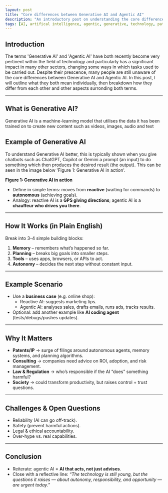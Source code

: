 ```yaml
---
layout: post
title: "Core differences between Generative AI and Agentic AI"
description: "An introductory post on understanding the core differences between Generative AI and Agentic AI."
tags: [AI, artifical intelligence, agentic, generative, technology, patents, consulting, law, finance, healthcare, computer science]
---
```


## Introduction
The terms 'Generative AI' and 'Agentic AI' have both recently become very pertinent within the field of technology and particularly has a significant impact in many other sectors, changing some ways in which tasks used to be carried out.
Despite their prescence, many people are still unaware of the core differences between Generative AI and Agentic AI. In this post, I will outline what they both mean individually, then breakdown how they differ from each other and other aspects surronding both terms.

---

## What is Generative AI?
Generative AI is a machine-learning model that utilises the data it has been trained on to create new content such as videos, images, audio and text

## Example of Generative AI
To understand Generative AI better, this is typically shown when you give chatbots such as ChatGPT, Copilot or Gemini a prompt (an input) to do something which then produces the desired result (the output).
This can be seen in the image below 'Figure 1: Generative AI in action'.

**Figure 1: Generative AI in action**

- Define in simple terms: moves from **reactive** (waiting for commands) to **autonomous** (achieving goals).  
- Analogy: reactive AI is a **GPS giving directions**; agentic AI is a **chauffeur who drives you there**.

---

## How It Works (in Plain English)
Break into 3–4 simple building blocks:  
1. **Memory** – remembers what’s happened so far.  
2. **Planning** – breaks big goals into smaller steps.  
3. **Tools** – uses apps, browsers, or APIs to act.  
4. **Autonomy** – decides the next step without constant input.  

---

## Example Scenario
- Use a **business case** (e.g. online shop):  
   - Reactive AI: suggests marketing tips.  
   - Agentic AI: analyses sales, drafts emails, runs ads, tracks results.  
- Optional: add another example like **AI coding agent** (tests/debugs/pushes updates).

---

## Why It Matters
- **Patents/IP** → surge of filings around autonomous agents, memory systems, and planning algorithms.  
- **Consulting** → companies need advice on ROI, adoption, and risk management.  
- **Law & Regulation** → who’s responsible if the AI “does” something harmful?  
- **Society** → could transform productivity, but raises control + trust questions.

---

## Challenges & Open Questions
- Reliability (AI can go off-track).  
- Safety (prevent harmful actions).  
- Legal & ethical accountability.  
- Over-hype vs. real capabilities.

---

## Conclusion
- Reiterate: agentic AI = **AI that acts, not just advises**.  
- Close with a reflective line: *“The technology is still young, but the questions it raises — about autonomy, responsibility, and opportunity — are urgent today.”*
